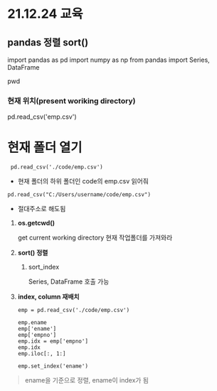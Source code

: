 # 21.12.24 교육
## pandas 정렬 sort()

import pandas as pd
import numpy as np
from pandas import Series, DataFrame

pwd
### 현재 위치(present woriking directory)

 pd.read_csv('emp.csv')
# 현재 폴더 열기
` pd.read_csv('./code/emp.csv')`

- 현재 폴더의 하위 폴더인 code의 emp.csv 읽어줘 

`pd.read_csv("C:/Users/username/code/emp.csv") `

- 절대주소로 해도됨

1. **os.getcwd()**

   get current working directory 현재 작업폴더를 가져와라

2. **sort() 정렬**

   1. sort_index

      Series, DataFrame 호출 가능

3. **index, column 재배치**

   ```
   emp = pd.read_csv('./code/emp.csv')
   
   emp.ename
   emp['ename']
   emp['empno']
   emp.idx = emp['empno']
   emp.idx
   emp.iloc[:, 1:]
   
   emp.set_index('ename')
   ```

> ename을 기준으로 정렬, ename이 index가 됨

​		
